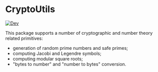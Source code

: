 # CryptoUtils

[![Dev](https://img.shields.io/badge/docs-dev-blue.svg)](https://fcasal.github.io/CryptoUtils.jl/dev/)


This package supports a number of cryptographic and number theory related primitives:
 * generation of random prime numbers and safe primes;
 * computing Jacobi and Legendre symbols;
 * computing modular square roots;
 * "bytes to number" and "number to bytes" conversion.

